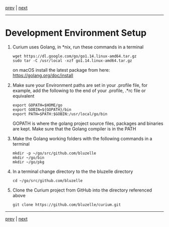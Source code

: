 [prev](./os.md) | [next](./build.md)
***

Development Environment Setup
=============================
1.  Curium uses Golang, in *nix, run these commands in a terminal

        wget https://dl.google.com/go/go1.14.linux-amd64.tar.gz 
        sudo tar -C /usr/local -xzf go1.14.linux-amd64.tar.gz

    on macOS install the latest package from here: https://golang.org/doc/install

2.  Make sure your Environment paths are set in your .profile file, for example, 
    add the following to the end of your .profile, .*rc file or equivalent

        export GOPATH=$HOME/go
        export GOBIN=${GOPATH}/bin
        export PATH=$PATH:$GOBIN:/usr/local/go/bin

    GOPATH is where the golang project source files, packages and binaries 
    are kept. Make sure that the Golang compiler is in the PATH

3.  Make the Golang working folders with the following commands in a terminal

        mkdir -p ~/go/src/github.com/bluzelle
        mkdir ~/go/bin
        mkdir ~/go/pkg

4.  In a terminal change directory to the the bluzelle directory

        cd ~/go/src/github.com/bluzelle

5.  Clone the Curium project from GitHub into the directory referenced above

        git clone https://github.com/bluzelle/curium.git


 
***
[prev](./os.md) | [next](./build.md)
